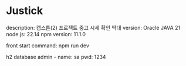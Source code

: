 # Justick
description: 캡스톤(2) 프로젝트 중고 시세 확인 딱대
version:
Oracle JAVA 21
node.js: 22.14
npm version: 11.1.0

front start command: npm run dev

h2 database
admin - name: sa pwd: 1234

